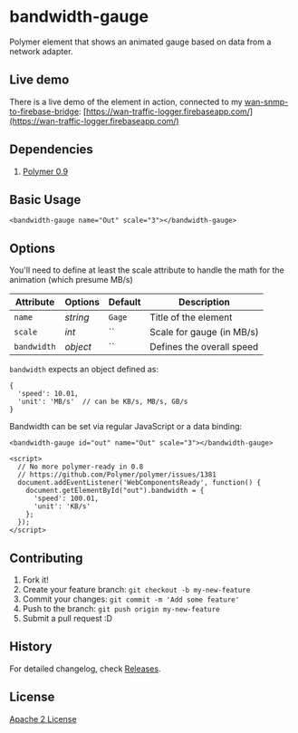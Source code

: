 # bandwidth-gauge

Polymer element that shows an animated gauge based on data from a network adapter.

## Live demo

There is a live demo of the element in action, connected to my [wan-snmp-to-firebase-bridge](https://github.com/justinribeiro/wan-snmp-to-firebase-bridge): [https://wan-traffic-logger.firebaseapp.com/](https://wan-traffic-logger.firebaseapp.com/)

## Dependencies

1. [Polymer 0.9](https://www.polymer-project.org/0.9/)

## Basic Usage

```
<bandwidth-gauge name="Out" scale="3"></bandwidth-gauge>

```
## Options

You'll need to define at least the scale attribute to handle the math for the animation (which presume MB/s)

Attribute     | Options     | Default       | Description
---           | ---         | ---           | ---
`name`        | *string*    | `Gage`        | Title of the element
`scale`       | *int*       | ``            | Scale for gauge (in MB/s)
`bandwidth`   | *object*    | ``            | Defines the overall speed

`bandwidth` expects an object defined as:
```
{
  'speed': 10.01,
  'unit': 'MB/s'  // can be KB/s, MB/s, GB/s
}
```

Bandwidth can be set via regular JavaScript or a data binding:

```
<bandwidth-gauge id="out" name="Out" scale="3"></bandwidth-gauge>

<script>
  // No more polymer-ready in 0.8
  // https://github.com/Polymer/polymer/issues/1381
  document.addEventListener('WebComponentsReady', function() {
    document.getElementById("out").bandwidth = {
      'speed': 100.01,
      'unit': 'KB/s'
    };
  });
</script>

```

## Contributing

1. Fork it!
2. Create your feature branch: `git checkout -b my-new-feature`
3. Commit your changes: `git commit -m 'Add some feature'`
4. Push to the branch: `git push origin my-new-feature`
5. Submit a pull request :D

## History

For detailed changelog, check [Releases](https://github.com/justinribeiro/bandwidth-gauge/releases).

## License

[Apache 2 License](http://opensource.org/licenses/Apache-2.0)
